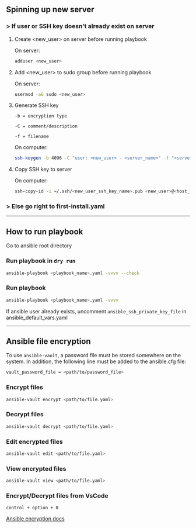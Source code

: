 ## Spinning up new server

### > If user or SSH key doesn't already exist on server
1. Create <new_user> on server before running playbook

   On server:
   ```bash
   adduser <new_user>
   ```

2. Add <new_user> to sudo group before running playbook

   On server:
   ```bash
   usermod -aG sudo <new_user>
   ```

3. Generate SSH key

    `-b = encryption type`

    `-C = comment/description`

    `-f = filename`

   On computer:
   ```bash
   ssh-keygen -b 4096 -C "user: <new_user> - <server_name>" -f "<server_name>"
   ```

4. Copy SSH key to server

   On computer:
   ```bash
   ssh-copy-id -i ~/.ssh/<new_user_ssh_key_name>.pub <new_user>@<host_ip>
   ```


### > Else go right to first-install.yaml
---

## How to run playbook
Go to ansible root directory

### Run playbook in `dry run`
```bash
ansible-playbook <playbook_name>.yaml -vvvv --check
```

### Run playbook
```bash
ansible-playbook <playbook_name>.yaml -vvvv
```

If ansible user already exists, uncomment `ansible_ssh_private_key_file` in ansible_default_vars.yaml


---

## Ansible file encryption
To use `ansible-vault`, a password file must be stored somewhere on the system. In addition, the following line must be added to the ansible.cfg file:
```bash
vault_password_file = <path/to/password_file>
```
### Encrypt files
```bash
ansible-vault encrypt <path/to/file.yaml>
```

### Decrypt files
```bash
ansible-vault decrypt <path/to/file.yaml>
```

### Edit encrypted files
```bash
ansible-vault edit <path/to/file.yaml>
```

### View encrypted files
```bash
ansible-vault view <path/to/file.yaml>
```


### Encrypt/Decrypt files from VsCode
`control + option + 0`

[Ansible encryption docs](https://docs.ansible.com/ansible/latest/vault_guide/vault_encrypting_content.html#encrypting-existing-files)
